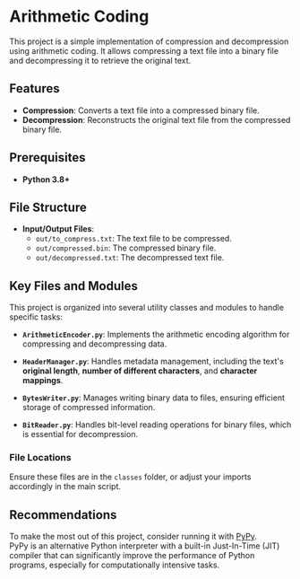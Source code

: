 # Arithmetic Coding

This project is a simple implementation of compression and decompression using arithmetic coding. It allows compressing a text file into a binary file and decompressing it to retrieve the original text.

## Features

- **Compression**: Converts a text file into a compressed binary file.
- **Decompression**: Reconstructs the original text file from the compressed binary file.

## Prerequisites

- **Python 3.8+**

## File Structure

- **Input/Output Files**:
  - `out/to_compress.txt`: The text file to be compressed.
  - `out/compressed.bin`: The compressed binary file.
  - `out/decompressed.txt`: The decompressed text file.

## Key Files and Modules

This project is organized into several utility classes and modules to handle specific tasks:

- **`ArithmeticEncoder.py`**: 
  Implements the arithmetic encoding algorithm for compressing and decompressing data.

- **`HeaderManager.py`**: 
  Handles metadata management, including the text's **original length**, **number of different characters**, and **character mappings**.

- **`BytesWriter.py`**: 
  Manages writing binary data to files, ensuring efficient storage of compressed information.

- **`BitReader.py`**: 
  Handles bit-level reading operations for binary files, which is essential for decompression.

### File Locations

Ensure these files are in the `classes` folder, or adjust your imports accordingly in the main script.

## Recommendations

To make the most out of this project, consider running it with [PyPy](https://www.pypy.org/).  
PyPy is an alternative Python interpreter with a built-in Just-In-Time (JIT) compiler that can significantly improve the performance of Python programs, especially for computationally intensive tasks.